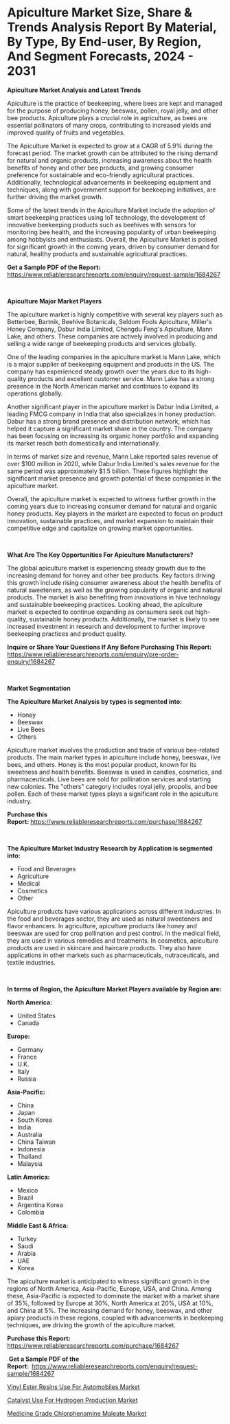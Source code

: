 <p><h1>Apiculture Market Size, Share & Trends Analysis Report By Material, By Type, By End-user, By Region, And Segment Forecasts, 2024 - 2031</h1></p><p><strong>Apiculture Market Analysis and Latest Trends</strong></p>
<p><p>Apiculture is the practice of beekeeping, where bees are kept and managed for the purpose of producing honey, beeswax, pollen, royal jelly, and other bee products. Apiculture plays a crucial role in agriculture, as bees are essential pollinators of many crops, contributing to increased yields and improved quality of fruits and vegetables.</p><p>The Apiculture Market is expected to grow at a CAGR of 5.9% during the forecast period. The market growth can be attributed to the rising demand for natural and organic products, increasing awareness about the health benefits of honey and other bee products, and growing consumer preference for sustainable and eco-friendly agricultural practices. Additionally, technological advancements in beekeeping equipment and techniques, along with government support for beekeeping initiatives, are further driving the market growth.</p><p>Some of the latest trends in the Apiculture Market include the adoption of smart beekeeping practices using IoT technology, the development of innovative beekeeping products such as beehives with sensors for monitoring bee health, and the increasing popularity of urban beekeeping among hobbyists and enthusiasts. Overall, the Apiculture Market is poised for significant growth in the coming years, driven by consumer demand for natural, healthy products and sustainable agricultural practices.</p></p>
<p><strong>Get a Sample PDF of the Report:&nbsp;</strong> <a href="https://www.reliableresearchreports.com/enquiry/request-sample/1684267">https://www.reliableresearchreports.com/enquiry/request-sample/1684267</a></p>
<p>&nbsp;</p>
<p><strong>Apiculture Major Market Players</strong></p>
<p><p>The apiculture market is highly competitive with several key players such as Betterbee, Bartnik, Beehive Botanicals, Seldom Fools Apiculture, Miller's Honey Company, Dabur India Limited, Chengdu Feng's Apiculture, Mann Lake, and others. These companies are actively involved in producing and selling a wide range of beekeeping products and services globally. </p><p>One of the leading companies in the apiculture market is Mann Lake, which is a major supplier of beekeeping equipment and products in the US. The company has experienced steady growth over the years due to its high-quality products and excellent customer service. Mann Lake has a strong presence in the North American market and continues to expand its operations globally.</p><p>Another significant player in the apiculture market is Dabur India Limited, a leading FMCG company in India that also specializes in honey production. Dabur has a strong brand presence and distribution network, which has helped it capture a significant market share in the country. The company has been focusing on increasing its organic honey portfolio and expanding its market reach both domestically and internationally.</p><p>In terms of market size and revenue, Mann Lake reported sales revenue of over $100 million in 2020, while Dabur India Limited's sales revenue for the same period was approximately $1.5 billion. These figures highlight the significant market presence and growth potential of these companies in the apiculture market.</p><p>Overall, the apiculture market is expected to witness further growth in the coming years due to increasing consumer demand for natural and organic honey products. Key players in the market are expected to focus on product innovation, sustainable practices, and market expansion to maintain their competitive edge and capitalize on growing market opportunities.</p></p>
<p>&nbsp;</p>
<p><strong>What Are The Key Opportunities For Apiculture Manufacturers?</strong></p>
<p><p>The global apiculture market is experiencing steady growth due to the increasing demand for honey and other bee products. Key factors driving this growth include rising consumer awareness about the health benefits of natural sweeteners, as well as the growing popularity of organic and natural products. The market is also benefiting from innovations in hive technology and sustainable beekeeping practices. Looking ahead, the apiculture market is expected to continue expanding as consumers seek out high-quality, sustainable honey products. Additionally, the market is likely to see increased investment in research and development to further improve beekeeping practices and product quality.</p></p>
<p><strong>Inquire or Share Your Questions If Any Before Purchasing This Report:</strong> <a href="https://www.reliableresearchreports.com/enquiry/pre-order-enquiry/1684267">https://www.reliableresearchreports.com/enquiry/pre-order-enquiry/1684267</a></p>
<p>&nbsp;</p>
<p><strong>Market Segmentation</strong></p>
<p><strong>The Apiculture Market Analysis by types is segmented into:</strong></p>
<p><ul><li>Honey</li><li>Beeswax</li><li>Live Bees</li><li>Others</li></ul></p>
<p><p>Apiculture market involves the production and trade of various bee-related products. The main market types in apiculture include honey, beeswax, live bees, and others. Honey is the most popular product, known for its sweetness and health benefits. Beeswax is used in candles, cosmetics, and pharmaceuticals. Live bees are sold for pollination services and starting new colonies. The "others" category includes royal jelly, propolis, and bee pollen. Each of these market types plays a significant role in the apiculture industry.</p></p>
<p><strong>Purchase this Report:&nbsp;</strong><a href="https://www.reliableresearchreports.com/purchase/1684267">https://www.reliableresearchreports.com/purchase/1684267</a></p>
<p>&nbsp;</p>
<p><strong>The Apiculture Market Industry Research by Application is segmented into:</strong></p>
<p><ul><li>Food and Beverages</li><li>Agriculture</li><li>Medical</li><li>Cosmetics</li><li>Other</li></ul></p>
<p><p>Apiculture products have various applications across different industries. In the food and beverages sector, they are used as natural sweeteners and flavor enhancers. In agriculture, apiculture products like honey and beeswax are used for crop pollination and pest control. In the medical field, they are used in various remedies and treatments. In cosmetics, apiculture products are used in skincare and haircare products. They also have applications in other markets such as pharmaceuticals, nutraceuticals, and textile industries.</p></p>
<p>&nbsp;</p>
<p><strong>In terms of Region, the Apiculture Market Players available by Region are:</strong></p>
<p>
    <p> <strong> North America: </strong>
        <ul>
            <li>United States</li>
            <li>Canada</li>
        </ul>
        </p> 
    <p> <strong> Europe: </strong>
        <ul>
            <li>Germany</li>
            <li>France</li>
            <li>U.K.</li>
            <li>Italy</li>
            <li>Russia</li>
        </ul>
        </p> 
    <p> <strong> Asia-Pacific: </strong>
        <ul>
            <li>China</li>
            <li>Japan</li>
            <li>South Korea</li>
            <li>India</li>
            <li>Australia</li>
            <li>China Taiwan</li>
            <li>Indonesia</li>
            <li>Thailand</li>
            <li>Malaysia</li>
        </ul>
        </p> 
    <p> <strong> Latin America: </strong>
        <ul>
            <li>Mexico</li>
            <li>Brazil</li>
            <li>Argentina Korea</li>
            <li>Colombia</li>
        </ul>
        </p> 
    <p> <strong> Middle East & Africa: </strong>
        <ul>
            <li>Turkey</li>
            <li>Saudi</li>
            <li>Arabia</li>
            <li>UAE</li>
            <li>Korea</li>
        </ul>
    </p>
    </p>
<p><p>The apiculture market is anticipated to witness significant growth in the regions of North America, Asia-Pacific, Europe, USA, and China. Among these, Asia-Pacific is expected to dominate the market with a market share of 35%, followed by Europe at 30%, North America at 20%, USA at 10%, and China at 5%. The increasing demand for honey, beeswax, and other apiary products in these regions, coupled with advancements in beekeeping techniques, are driving the growth of the apiculture market.</p></p>
<p><strong>Purchase this Report: </strong><a href="https://www.reliableresearchreports.com/purchase/1684267">https://www.reliableresearchreports.com/purchase/1684267</a></p>
<p>&nbsp;<strong>Get a Sample PDF of the Report:&nbsp;&nbsp;</strong><a href="https://www.reliableresearchreports.com/enquiry/request-sample/1684267">https://www.reliableresearchreports.com/enquiry/request-sample/1684267</a></p>
<p><strong></strong></p>
<p><p><a href="https://view.publitas.com/reportprime-1/vinyl-ester-resins-use-for-automobiles-market-research-report-the-key-to-successful-business-strategy-forecasted-for-period-from-2024-2031/">Vinyl Ester Resins Use For Automobiles Market</a></p><p><a href="https://view.publitas.com/reportprime-1/catalyst-use-for-hydrogen-production-market-size-reflecting-a-forecast-till-2031-market-by-type-by-application-and-by-geography/">Catalyst Use For Hydrogen Production Market</a></p><p><a href="https://view.publitas.com/reportprime-1/medicine-grade-chlorphenamine-maleate-market-size-growing-and-forecasted-for-period-from-2024-2031-and-provides-complete-market-analysis-of-this-market/">Medicine Grade Chlorphenamine Maleate Market</a></p></p>